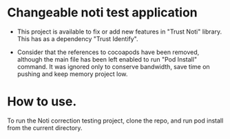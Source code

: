 # Changeable noti test application 

- This project is available to fix or add new features in "Trust Noti" library. This has as a dependency "Trust Identify".

- Consider that the references to cocoapods have been removed, although the main file has been left enabled to run "Pod Install" command. It was ignored only to conserve bandwidth, save time on pushing and keep memory project low.


# How to use.

To run the Noti correction testing project, clone the repo, and run pod install from the current directory.
